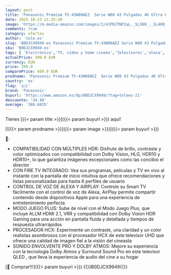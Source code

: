 ```yaml
---
layout: post
title: 'Panasonic Premium TV-43W80AEZ  Serie W80 43 Pulgadas 4K Ultra HD QLED Smart TV  2024  Fire TV  Dolby Vision y Atmos  Modo De Juego Extremo  Control por Voz de Alexa  Airplay  Negro'
date: 2025-10-23 21:35:49
image: 'https://m.media-amazon.com/images/I/41PNJTNP2aL._SL500_._SL400_.jpg'
comments: true
category: ofertas
author: 'tole.es'
slug: 'B0DJCX9949-es Panasonic Premium TV-43W80AEZ Serie W80 43 Pulgadas 4K...'
sku: 'B0DJCX9949-es'
tags: [ 'Electrónica','TV, vídeo y home cinema','Televisores','alexa','panasonic','🇪🇸', ]
actualPrice: 399.0 EUR
currency: EUR
price: 399.0
comparePrice: 609.0 EUR
prodname: 'Panasonic Premium TV-43W80AEZ  Serie W80 43 Pulgadas 4K Ultra HD QLED Smart TV  2024  Fire TV  Dolby Vision y Atmos  Modo De Juego Extremo  Control por Voz de Alexa  Airplay  Negro'
country: 'es'
flag: '🇪🇸'
brand: 'Panasonic'
buyurl: 'https://www.amazon.es/dp/B0DJCX9949/?tag=tolees-21'
descuento: '34.48'
average: '386.6825'
---
```


Tienes [{{< param title >}}]({{< param buyurl >}}) aqui!

[![{{< param prodname >}}]({{< param image >}})]({{< param buyurl >}})

🔎:

- COMPATIBILIDAD CON MÚLTIPLES HDR: Disfrute de brillo, contraste y color optimizados con compatibilidad con Dolby Vision, HLG, HDR10 y HDR10+, lo que garantiza imágenes excepcionales como las concibió el director
- CON FIRE TV INTEGRADO: Vea sus programas, películas y TV en vivo al instante con la pantalla de inicio intuitiva que ofrece recomendaciones y listas personalizadas para hasta 6 perfiles de usuario
- CONTROL DE VOZ DE ALEXA Y AIRPLAY: Controle su Smart TV fácilmente con el control de voz de Alexa, AirPlay permite compartir contenido desde dispositivos Apple para una experiencia de entretenimiento perfecta
- MODO JUEGO PLUS: Sube de nivel con el Modo Juego Plus, que incluye ALLM HDMI 2.1, VRR y compatibilidad con Dolby Vision HDR Gaming para una acción en pantalla fluida y detallada y tiempos de respuesta ultrarrápidos
- PROCESADOR HCX: Experimente un contraste, una claridad y un color realistas asombrosos con el procesador HCX de este televisor UHD que ofrece una calidad de imagen fiel a la visión del cineasta
- SONIDO ENVOLVENTE PRO Y DOLBY ATMOS: Mejore su experiencia con la tecnología Dolby Atmos y Surround Sound Pro en este televisor QLED , que lleva la experiencia de audio del cine a su hogar

[🛒 Comprar!!!]({{< param buyurl >}})
{{<world>}}B0DJCX9949{{</world>}}
